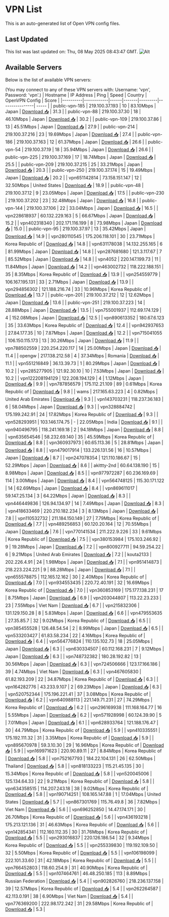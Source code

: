 # VPN List

This is an auto-generated list of Open VPN config files.

## Last Updated

This list was last updated on: Thu, 08 May 2025 08:43:47 GMT.
![Alt](https://repobeats.axiom.co/api/embed/186b98318ef1479477931607c1ad7d823f12451f.svg "Repobeats analytics image")

## Available Servers

Below is the list of available VPN servers:

(You may connect to any of these VPN servers with: Username: 'vpn', Password: 'vpn'.)
| Hostname | IP Address | Ping | Speed | Country | OpenVPN Config | Score |
|----------|------------|------|-------|---------|----------------| ----- |
| public-vpn-185 | 219.100.37.193 | 10 | 83.10Mbps | Japan | [Download 📥](./configs/server_0_JP.ovpn) | 31.3 |
| public-vpn-88 | 219.100.37.30 | 18 | 46.10Mbps | Japan | [Download 📥](./configs/server_1_JP.ovpn) | 30.2 |
| public-vpn-109 | 219.100.37.86 | 13 | 45.51Mbps | Japan | [Download 📥](./configs/server_2_JP.ovpn) | 27.9 |
| public-vpn-214 | 219.100.37.216 | 23 | 19.69Mbps | Japan | [Download 📥](./configs/server_3_JP.ovpn) | 27.4 |
| public-vpn-186 | 219.100.37.163 | 12 | 61.37Mbps | Japan | [Download 📥](./configs/server_4_JP.ovpn) | 26.6 |
| public-vpn-54 | 219.100.37.19 | 18 | 35.94Mbps | Japan | [Download 📥](./configs/server_5_JP.ovpn) | 26.6 |
| public-vpn-225 | 219.100.37.169 | 17 | 18.74Mbps | Japan | [Download 📥](./configs/server_6_JP.ovpn) | 25.5 |
| public-vpn-209 | 219.100.37.215 | 25 | 33.21Mbps | Japan | [Download 📥](./configs/server_7_JP.ovpn) | 20.3 |
| public-vpn-250 | 219.100.37.174 | 15 | 19.49Mbps | Japan | [Download 📥](./configs/server_8_JP.ovpn) | 20.2 |
| vpn651142814 | 73.158.151.147 | 12 | 32.50Mbps | United States | [Download 📥](./configs/server_9_US.ovpn) | 18.9 |
| public-vpn-48 | 219.100.37.12 | 9 | 23.05Mbps | Japan | [Download 📥](./configs/server_10_JP.ovpn) | 17.5 |
| public-vpn-230 | 219.100.37.202 | 23 | 32.48Mbps | Japan | [Download 📥](./configs/server_11_JP.ovpn) | 16.8 |
| public-vpn-144 | 219.100.37.106 | 22 | 33.04Mbps | Japan | [Download 📥](./configs/server_12_JP.ovpn) | 16.5 |
| vpn228618937 | 60.132.229.163 | 5 | 66.67Mbps | Japan | [Download 📥](./configs/server_13_JP.ovpn) | 15.2 |
| vpn402318340 | 202.171.116.199 | 8 | 73.98Mbps | Japan | [Download 📥](./configs/server_14_JP.ovpn) | 15.0 |
| public-vpn-95 | 219.100.37.97 | 13 | 35.42Mbps | Japan | [Download 📥](./configs/server_15_JP.ovpn) | 14.9 |
| vpn280110545 | 175.206.118.101 | 30 | 23.71Mbps | Korea Republic of | [Download 📥](./configs/server_16_KR.ovpn) | 14.8 |
| vpn631178038 | 14.132.255.165 | 6 | 81.99Mbps | Japan | [Download 📥](./configs/server_17_JP.ovpn) | 14.8 |
| vpn287681680 | 121.3.117.67 | 7 | 85.52Mbps | Japan | [Download 📥](./configs/server_18_JP.ovpn) | 14.8 |
| vpn4052 | 220.147.199.73 | 11 | 11.84Mbps | Japan | [Download 📥](./configs/server_19_JP.ovpn) | 14.2 |
| vpn463002732 | 118.222.188.151 | 35 | 8.35Mbps | Korea Republic of | [Download 📥](./configs/server_20_KR.ovpn) | 13.9 |
| vpn254559779 | 106.167.195.131 | 33 | 2.71Mbps | Japan | [Download 📥](./configs/server_21_JP.ovpn) | 13.9 |
| vpn294856302 | 121.188.216.74 | 33 | 10.96Mbps | Korea Republic of | [Download 📥](./configs/server_22_KR.ovpn) | 13.7 |
| public-vpn-201 | 219.100.37.212 | 12 | 12.62Mbps | Japan | [Download 📥](./configs/server_23_JP.ovpn) | 13.6 |
| public-vpn-251 | 219.100.37.223 | 14 | 28.88Mbps | Japan | [Download 📥](./configs/server_24_JP.ovpn) | 13.5 |
| vpn755001937 | 112.69.174.129 | 4 | 152.08Mbps | Japan | [Download 📥](./configs/server_25_JP.ovpn) | 12.5 |
| vpn890613352 | 180.67.6.123 | 35 | 33.63Mbps | Korea Republic of | [Download 📥](./configs/server_26_KR.ovpn) | 12.4 |
| vpn942937653 | 27.84.177.35 | 10 | 7.87Mbps | Japan | [Download 📥](./configs/server_27_JP.ovpn) | 12.2 |
| vpn715041055 | 106.150.115.173 | 13 | 30.26Mbps | Japan | [Download 📥](./configs/server_28_JP.ovpn) | 11.9 |
| vpn788502559 | 220.254.220.117 | 14 | 25.00Mbps | Japan | [Download 📥](./configs/server_29_JP.ovpn) | 11.4 |
| opengw | 217.138.212.58 | 4 | 37.34Mbps | Romania | [Download 📥](./configs/server_30_RO.ovpn) | 11.1 |
| vpn551216849 | 36.13.39.73 | 1 | 80.29Mbps | Japan | [Download 📥](./configs/server_31_JP.ovpn) | 10.2 |
| vpn285277905 | 121.92.30.10 | 10 | 7.53Mbps | Japan | [Download 📥](./configs/server_32_JP.ovpn) | 10.2 |
| vpn122208194129 | 122.208.194.129 | 4 | 1.12Mbps | Japan | [Download 📥](./configs/server_33_JP.ovpn) | 9.9 |
| vpn787856579 | 175.112.21.109 | 89 | 0.61Mbps | Korea Republic of | [Download 📥](./configs/server_34_KR.ovpn) | 9.8 |
| wams | 217.165.63.223 | 4 | 0.82Mbps | United Arab Emirates | [Download 📥](./configs/server_35_AE.ovpn) | 9.3 |
| vpn143703231 | 118.237.36.183 | 6 | 58.04Mbps | Japan | [Download 📥](./configs/server_36_JP.ovpn) | 9.3 |
| vpn328884742 | 175.199.242.91 | 24 | 17.82Mbps | Korea Republic of | [Download 📥](./configs/server_37_KR.ovpn) | 9.3 |
| vpn528293951 | 103.146.174.75 | - | 22.05Mbps | India | [Download 📥](./configs/server_38_IN.ovpn) | 9.1 |
| vpn940496795 | 118.241.169.18 | 2 | 94.18Mbps | Japan | [Download 📥](./configs/server_39_JP.ovpn) | 8.8 |
| vpn635654546 | 58.232.69.140 | 35 | 45.59Mbps | Korea Republic of | [Download 📥](./configs/server_40_KR.ovpn) | 8.8 |
| vpn360937973 | 60.65.113.36 | 5 | 28.81Mbps | Japan | [Download 📥](./configs/server_41_JP.ovpn) | 8.8 |
| vpn479017914 | 133.226.131.56 | 16 | 10.57Mbps | Japan | [Download 📥](./configs/server_42_JP.ovpn) | 8.7 |
| vpn247078354 | 121.110.186.67 | 15 | 52.29Mbps | Japan | [Download 📥](./configs/server_43_JP.ovpn) | 8.6 |
| akittty-2nd | 60.64.138.190 | 15 | 8.98Mbps | Japan | [Download 📥](./configs/server_44_JP.ovpn) | 8.5 |
| vpn977972287 | 60.236.169.69 | 114 | 3.00Mbps | Japan | [Download 📥](./configs/server_45_JP.ovpn) | 8.4 |
| vpn564748125 | 115.30.171.122 | 14 | 62.69Mbps | Japan | [Download 📥](./configs/server_46_JP.ovpn) | 8.4 |
| vpn869611017 | 59.147.25.134 | 3 | 64.22Mbps | Japan | [Download 📥](./configs/server_47_JP.ovpn) | 8.3 |
| vpn446449836 | 126.94.134.97 | 14 | 7.49Mbps | Japan | [Download 📥](./configs/server_48_JP.ovpn) | 8.3 |
| vpn418633469 | 220.210.182.234 | 3 | 8.13Mbps | Japan | [Download 📥](./configs/server_49_JP.ovpn) | 7.8 |
| vpn110532732 | 211.184.150.149 | 27 | 7.79Mbps | Korea Republic of | [Download 📥](./configs/server_50_KR.ovpn) | 7.7 |
| vpn489256853 | 60.120.20.164 | 12 | 70.55Mbps | Japan | [Download 📥](./configs/server_51_JP.ovpn) | 7.6 |
| vpn770141534 | 211.222.9.226 | 33 | 9.61Mbps | Korea Republic of | [Download 📥](./configs/server_52_KR.ovpn) | 7.5 |
| vpn380153984 | 175.103.246.92 | 9 | 19.28Mbps | Japan | [Download 📥](./configs/server_53_JP.ovpn) | 7.2 |
| vpn800927711 | 94.59.254.22 | 6 | 9.21Mbps | United Arab Emirates | [Download 📥](./configs/server_54_AE.ovpn) | 7.2 |
| kouta2133 | 202.226.4.91 | 24 | 1.98Mbps | Japan | [Download 📥](./configs/server_55_JP.ovpn) | 7.1 |
| vpn951414873 | 218.223.224.221 | 9 | 88.28Mbps | Japan | [Download 📥](./configs/server_56_JP.ovpn) | 7.1 |
| vpn655578875 | 112.165.12.162 | 30 | 2.40Mbps | Korea Republic of | [Download 📥](./configs/server_57_KR.ovpn) | 7.0 |
| vpn934553435 | 220.72.40.191 | 32 | 16.69Mbps | Korea Republic of | [Download 📥](./configs/server_58_KR.ovpn) | 7.0 |
| vpn360853169 | 175.177.138.231 | 17 | 8.75Mbps | Japan | [Download 📥](./configs/server_59_JP.ovpn) | 6.9 |
| vpn203044807 | 113.22.23.233 | 23 | 7.55Mbps | Viet Nam | [Download 📥](./configs/server_60_VN.ovpn) | 6.7 |
| vpn215832306 | 131.129.150.28 | 8 | 5.83Mbps | Japan | [Download 📥](./configs/server_61_JP.ovpn) | 6.6 |
| vpn479553635 | 27.35.85.7 | 32 | 9.02Mbps | Korea Republic of | [Download 📥](./configs/server_62_KR.ovpn) | 6.5 |
| vpn385455528 | 126.48.54.54 | 2 | 8.99Mbps | Japan | [Download 📥](./configs/server_63_JP.ovpn) | 6.5 |
| vpn533203427 | 61.83.58.234 | 22 | 4.16Mbps | Korea Republic of | [Download 📥](./configs/server_64_KR.ovpn) | 6.4 |
| vpn564776824 | 110.135.102.73 | 18 | 25.05Mbps | Japan | [Download 📥](./configs/server_65_JP.ovpn) | 6.3 |
| vpn630334507 | 60.112.168.231 | 7 | 9.12Mbps | Japan | [Download 📥](./configs/server_66_JP.ovpn) | 6.3 |
| vpn748732382 | 180.28.192.82 | 13 | 30.56Mbps | Japan | [Download 📥](./configs/server_67_JP.ovpn) | 6.3 |
| vpn724506666 | 123.17.166.186 | 39 | 4.74Mbps | Viet Nam | [Download 📥](./configs/server_68_VN.ovpn) | 6.3 |
| vpn467605830 | 61.82.193.209 | 22 | 34.87Mbps | Korea Republic of | [Download 📥](./configs/server_69_KR.ovpn) | 6.3 |
| vpn164282776 | 43.233.9.107 | 2 | 69.23Mbps | Japan | [Download 📥](./configs/server_70_JP.ovpn) | 6.3 |
| vpn520752344 | 175.196.221.41 | 37 | 3.08Mbps | Korea Republic of | [Download 📥](./configs/server_71_KR.ovpn) | 6.2 |
| vpn640988113 | 221.149.71.231 | 27 | 74.29Mbps | Korea Republic of | [Download 📥](./configs/server_72_KR.ovpn) | 6.2 |
| vpn296169938 | 111.168.164.77 | 16 | 5.55Mbps | Japan | [Download 📥](./configs/server_73_JP.ovpn) | 6.2 |
| vpn571928998 | 60.124.39.90 | 5 | 7.01Mbps | Japan | [Download 📥](./configs/server_74_JP.ovpn) | 6.1 |
| vpn628933764 | 121.188.176.47 | 30 | 44.79Mbps | Korea Republic of | [Download 📥](./configs/server_75_KR.ovpn) | 5.9 |
| vpn410335551 | 175.192.111.32 | 31 | 3.35Mbps | Korea Republic of | [Download 📥](./configs/server_76_KR.ovpn) | 5.9 |
| vpn895670978 | 59.3.10.30 | 29 | 16.96Mbps | Korea Republic of | [Download 📥](./configs/server_77_KR.ovpn) | 5.9 |
| vpn169971623 | 220.90.89.11 | 27 | 8.84Mbps | Korea Republic of | [Download 📥](./configs/server_78_KR.ovpn) | 5.8 |
| vpn752167793 | 184.22.104.131 | 26 | 62.50Mbps | Thailand | [Download 📥](./configs/server_79_TH.ovpn) | 5.8 |
| vpn818133223 | 115.21.45.135 | 30 | 15.34Mbps | Korea Republic of | [Download 📥](./configs/server_80_KR.ovpn) | 5.8 |
| vpn520045006 | 125.134.64.33 | 22 | 9.21Mbps | Korea Republic of | [Download 📥](./configs/server_81_KR.ovpn) | 5.8 |
| vpn634358515 | 114.207.243.18 | 38 | 9.02Mbps | Korea Republic of | [Download 📥](./configs/server_82_KR.ovpn) | 5.8 |
| vpn190714251 | 108.165.147.88 | 1 | 17.04Mbps | United States | [Download 📥](./configs/server_83_US.ovpn) | 5.7 |
| vpn867301769 | 115.76.49.8 | 36 | 7.82Mbps | Viet Nam | [Download 📥](./configs/server_84_VN.ovpn) | 5.6 |
| vpn696252850 | 14.47.174.171 | 30 | 26.70Mbps | Korea Republic of | [Download 📥](./configs/server_85_KR.ovpn) | 5.6 |
| vpn436193218 | 175.213.121.136 | 31 | 46.63Mbps | Korea Republic of | [Download 📥](./configs/server_86_KR.ovpn) | 5.6 |
| vpn142854341 | 112.160.112.35 | 30 | 31.76Mbps | Korea Republic of | [Download 📥](./configs/server_87_KR.ovpn) | 5.5 |
| vpn293016837 | 220.126.186.54 | 32 | 9.34Mbps | Korea Republic of | [Download 📥](./configs/server_88_KR.ovpn) | 5.5 |
| vpn255339830 | 119.192.109.50 | 32 | 5.50Mbps | Korea Republic of | [Download 📥](./configs/server_89_KR.ovpn) | 5.5 |
| vpn106198099 | 222.101.33.60 | 31 | 42.18Mbps | Korea Republic of | [Download 📥](./configs/server_90_KR.ovpn) | 5.5 |
| vpn766452803 | 118.60.254.9 | 31 | 40.90Mbps | Korea Republic of | [Download 📥](./configs/server_91_KR.ovpn) | 5.5 |
| vpn107464761 | 46.48.250.185 | 113 | 8.89Mbps | Russian Federation | [Download 📥](./configs/server_92_RU.ovpn) | 5.4 |
| vpn902826760 | 218.236.137.158 | 39 | 12.57Mbps | Korea Republic of | [Download 📥](./configs/server_93_KR.ovpn) | 5.4 |
| vpn262264587 | 42.113.0.191 | 38 | 6.90Mbps | Viet Nam | [Download 📥](./configs/server_94_VN.ovpn) | 5.4 |
| vpn776369200 | 222.98.172.242 | 31 | 29.58Mbps | Korea Republic of | [Download 📥](./configs/server_95_KR.ovpn) | 5.3 |
